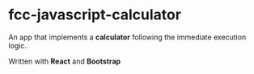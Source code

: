 # fcc-javascript-calculator

An app that implements a **calculator** following the immediate execution logic. 

Written with **React** and **Bootstrap**
